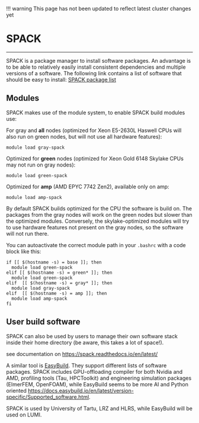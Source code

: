 !!! warning
    This page has not been updated to reflect latest cluster changes yet

# SPACK

---

SPACK is a package manager to install software packages. An advantage is to be able to relatively easily install consistent dependencies and multiple versions of a software. The following link contains a list of software that should be easy to install: [SPACK package list](https://spack.readthedocs.io/en/latest/package_list.html)

## Modules

SPACK makes use of the module system, to enable SPACK build modules use:

For gray and **all** nodes (optimized for Xeon E5-2630L Haswell CPUs will also run on green nodes, but will not use all hardware features):

    module load gray-spack

Optimized for **green** nodes (optimized for Xeon Gold 6148 Skylake CPUs may not run on gray nodes):

    module load green-spack

Optimized for **amp** (AMD EPYC 7742 Zen2), available only on amp:

    module load amp-spack

By default SPACK builds optimized for the CPU the software is build on.
The packages from the gray nodes will work on the green nodes but slower than the optimized modules. Conversely, the skylake-optimized modules will try to use hardware features not present on the gray nodes, so the software will not run there.


You can autoactivate the correct module path in your `.bashrc` with a code block like this:

    if [[ $(hostname -s) = base ]]; then
      module load green-spack
    elif [[ $(hostname -s) = green* ]]; then
      module load green-spack
    elif  [[ $(hostname -s) = gray* ]]; then
      module load gray-spack
    elif  [[ $(hostname -s) = amp ]]; then
      module load amp-spack
    fi



## User build software

SPACK can also be used by users to manage their own software stack inside their home directory (be aware, this takes a lot of space!).

see documentation on <https://spack.readthedocs.io/en/latest/>

A similar tool is [EasyBuild](https://docs.easybuild.io/en/latest/). They support different lists of software packages. SPACK includes GPU-offloading compiler for both Nvidia and AMD, profiling tools (Tau, HPCToolkit) and engineering simulation packages (ElmerFEM, OpenFOAM), while EasyBuild seems to be more AI and Python oriented <https://docs.easybuild.io/en/latest/version-specific/Supported_software.html>.

SPACK is used by University of Tartu, LRZ and HLRS, while EasyBuild will be used on LUMI.

